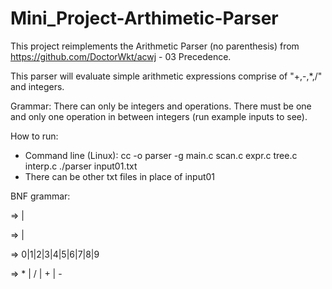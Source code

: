 # Mini_Project-Arthimetic-Parser

This project reimplements the Arithmetic Parser (no parenthesis) from https://github.com/DoctorWkt/acwj - 03 Precedence.

This parser will evaluate simple arithmetic expressions comprise of "+,-,*,/" and integers.

Grammar: There can only be integers and operations. There must be one and only one operation in between integers (run example inputs to see).

How to run:
- Command line (Linux): cc -o parser -g main.c scan.c expr.c tree.c interp.c
                        ./parser input01.txt 
- There can be other txt files in place of input01

BNF grammar:

<expr>    => <expr> <op> <expr> | <integer> 
  
<integer> => <digit> | <integer><digit> 
  
<digit>   => 0|1|2|3|4|5|6|7|8|9 
  
<op>      =>  * | / 
            | + | -  

